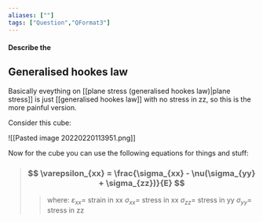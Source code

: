 ```yaml
---
aliases: [""]
tags: ["Question","QFormat3"]
---
```


#### Describe the
## Generalised hookes law
Basically eveything on [[plane stress (generalised hookes law)|plane stress]] is just [[generalised hookes law]] with no stress in zz, so this is the more painful version.

Consider this cube:

![[Pasted image 20220220113951.png]]

Now for the cube you can use the following equations for things and stuff:

###

> ### $$ \varepsilon_{xx} = \frac{\sigma_{xx} - \nu(\sigma_{yy} + \sigma_{zz})}{E} $$ 
>> where:
>> $\varepsilon_{xx}=$ strain in xx
>> $\sigma_{xx}=$ stress in xx
>> $\sigma_{zz}=$ stress in yy
>> $\sigma_{yy}=$ stress in zz
>> 